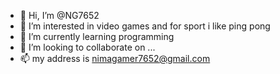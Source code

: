 - 👋 Hi, I’m @NG7652
- 👀 I’m interested in video games and for sport i like ping pong
- 🌱 I’m currently learning programming
- 💞️ I’m looking to collaborate on ...
- 📫 my address is nimagamer7652@gmail.com

<!---
NG7652/NG7652 is a ✨ special ✨ repository because its `README.md` (this file) appears on your GitHub profile.
You can click the Preview link to take a look at your changes.
--->
